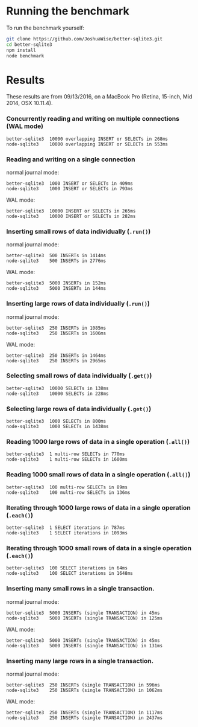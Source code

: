 # Running the benchmark

To run the benchmark yourself:
```bash
git clone https://github.com/JoshuaWise/better-sqlite3.git
cd better-sqlite3
npm install
node benchmark
```

# Results

These results are from 09/13/2016, on a MacBook Pro (Retina, 15-inch, Mid 2014, OSX 10.11.4).

### Concurrently reading and writing on multiple connections (WAL mode)
```
better-sqlite3	10000 overlapping INSERT or SELECTs in 268ms
node-sqlite3	10000 overlapping INSERT or SELECTs in 553ms
```

### Reading and writing on a single connection
normal journal mode:
```
better-sqlite3	1000 INSERT or SELECTs in 409ms
node-sqlite3	1000 INSERT or SELECTs in 793ms
```

WAL mode:
```
better-sqlite3	10000 INSERT or SELECTs in 265ms
node-sqlite3	10000 INSERT or SELECTs in 282ms
```

### Inserting small rows of data individually (`.run()`)
normal journal mode:
```
better-sqlite3	500 INSERTs in 1414ms
node-sqlite3	500 INSERTs in 2776ms
```

WAL mode:
```
better-sqlite3	5000 INSERTs in 152ms
node-sqlite3	5000 INSERTs in 144ms
```

### Inserting large rows of data individually (`.run()`)
normal journal mode:
```
better-sqlite3	250 INSERTs in 1085ms
node-sqlite3	250 INSERTs in 1606ms
```

WAL mode:
```
better-sqlite3	250 INSERTs in 1464ms
node-sqlite3	250 INSERTs in 2965ms
```

### Selecting small rows of data individually (`.get()`)
```
better-sqlite3	10000 SELECTs in 138ms
node-sqlite3	10000 SELECTs in 228ms
```

### Selecting large rows of data individually (`.get()`)
```
better-sqlite3	1000 SELECTs in 800ms
node-sqlite3	1000 SELECTs in 1438ms
```

### Reading 1000 large rows of data in a single operation (`.all()`)
```
better-sqlite3	1 multi-row SELECTs in 770ms
node-sqlite3	1 multi-row SELECTs in 1600ms
```

### Reading 1000 small rows of data in a single operation (`.all()`)
```
better-sqlite3	100 multi-row SELECTs in 89ms
node-sqlite3	100 multi-row SELECTs in 136ms
```

### Iterating through 1000 large rows of data in a single operation (`.each()`)
```
better-sqlite3	1 SELECT iterations in 787ms
node-sqlite3	1 SELECT iterations in 1093ms
```

### Iterating through 1000 small rows of data in a single operation (`.each()`)
```
better-sqlite3	100 SELECT iterations in 64ms
node-sqlite3	100 SELECT iterations in 1648ms
```

### Inserting many small rows in a single transaction.
normal journal mode:
```
better-sqlite3	5000 INSERTs (single TRANSACTION) in 45ms
node-sqlite3	5000 INSERTs (single TRANSACTION) in 125ms
```

WAL mode:
```
better-sqlite3	5000 INSERTs (single TRANSACTION) in 45ms
node-sqlite3	5000 INSERTs (single TRANSACTION) in 131ms
```

### Inserting many large rows in a single transaction.
normal journal mode:
```
better-sqlite3	250 INSERTs (single TRANSACTION) in 596ms
node-sqlite3	250 INSERTs (single TRANSACTION) in 1062ms
```

WAL mode:
```
better-sqlite3	250 INSERTs (single TRANSACTION) in 1117ms
node-sqlite3	250 INSERTs (single TRANSACTION) in 2437ms
```
